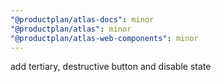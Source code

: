 ```yaml
---
"@productplan/atlas-docs": minor
"@productplan/atlas": minor
"@productplan/atlas-web-components": minor
---
```


add tertiary, destructive button and disable state

